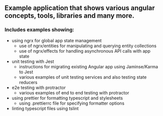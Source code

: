 ## Example application that shows various angular concepts, tools, libraries and many more.

### Includes examples showing:
* using ngrx for global app state management
	* use of ngrx/entities for manipulating and querying entity collections
	* use of ngrx/effects for handling asynchronous API calls with app state
* unit testing with Jest
    * instructions for migrating existing Angular app using Jaminse/Karma to Jest
	* various examples of unit testing services and also testing state reducers
* e2e testing with protractor
	* various examples of end to end testing with protractor
* using prettier for formatting typescript and stylesheets
	* using .prettierrc file for specifying formatter options
* linting typescript files using tslint
